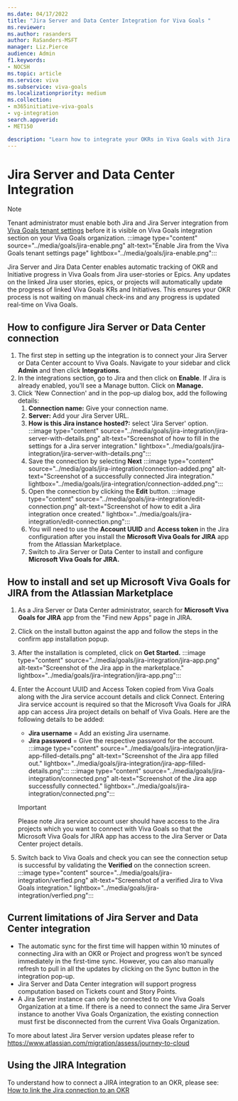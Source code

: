 ```yaml
---
ms.date: 04/17/2022
title: "Jira Server and Data Center Integration for Viva Goals "
ms.reviewer: 
ms.author: rasanders
author: RaSanders-MSFT
manager: Liz.Pierce
audience: Admin
f1.keywords:
- NOCSH
ms.topic: article
ms.service: viva
ms.subservice: viva-goals
ms.localizationpriority: medium
ms.collection:  
- m365initiative-viva-goals
- vg-integration
search.appverid:
- MET150

description: "Learn how to integrate your OKRs in Viva Goals with Jira servers and data centers."
---
```


# Jira Server and Data Center Integration

> [!NOTE]
> Tenant administrator must enable both Jira and Jira Server integration from [Viva Goals tenant settings](vg-integrations-administration-overview.md) before it is visible on Viva Goals integration section on your Viva Goals organization.
> :::image type="content" source="../media/goals/jira-enable.png" alt-text="Enable Jira from the Viva Goals tenant settings page" lightbox="../media/goals/jira-enable.png":::

Jira Server and Jira Data Center enables automatic tracking of OKR and Initiative progress in Viva Goals from Jira user-stories or Epics. Any updates on the linked Jira user stories, epics, or projects will automatically update the progress of linked Viva Goals KRs and Initiatives. This ensures your OKR process is not waiting on manual check-ins and any progress is updated real-time on Viva Goals.

## How to configure Jira Server or Data Center connection 

1. The first step in setting up the integration is to connect your Jira Server or Data Center account to Viva Goals. Navigate to your sidebar and click **Admin** and then click **Integrations**.
1. In the integrations section, go to Jira and then click on **Enable**. If Jira is already enabled, you’ll see a Manage button. Click on **Manage.** 
1. Click 'New Connection' and in the pop-up dialog box, add the following details:
    1. **Connection name:** Give your connection name.  
    1. **Server:** Add your Jira Server URL.  
    1. **How is this Jira instance hosted?:** select 'Jira Server' option.
    :::image type="content" source="../media/goals/jira-integration/jira-server-with-details.png" alt-text="Screenshot of how to fill in the settings for a Jira server integration." lightbox="../media/goals/jira-integration/jira-server-with-details.png":::
    1. Save the connection by selecting **Next**
    :::image type="content" source="../media/goals/jira-integration/connection-added.png" alt-text="Screenshot of a successfully connected Jira integration." lightbox="../media/goals/jira-integration/connection-added.png":::
    1. Open the connection by clicking the **Edit** button.
    :::image type="content" source="../media/goals/jira-integration/edit-connection.png" alt-text="Screenshot of how to edit a Jira integration once created." lightbox="../media/goals/jira-integration/edit-connection.png":::
    1. You will need to use the **Account UUID** and **Access token** in the Jira configuration after you install the **Microsoft Viva Goals for JIRA** app from the Atlassian Marketplace. 
    1. Switch to Jira Server or Data Center to install and configure **Microsoft Viva Goals for JIRA.**

## How to install and set up Microsoft Viva Goals for JIRA from the Atlassian Marketplace

1. As a Jira Server or Data Center administrator, search for **Microsoft Viva Goals for JIRA** app from the "Find new Apps" page in JIRA.
1. Click on the install button against the app and follow the steps in the confirm app installation popup. 
1. After the installation is completed, click on **Get Started.**
    :::image type="content" source="../media/goals/jira-integration/jira-app.png" alt-text="Screenshot of the Jira app in the marketplace." lightbox="../media/goals/jira-integration/jira-app.png":::
1. Enter the Account UUID and Access Token copied from Viva Goals along with the Jira service account details and click Connect. Entering Jira service account is required so that the Microsoft Viva Goals for JIRA app can access Jira project details on behalf of Viva Goals. Here are the following details to be added: 
    - **Jira username** = Add an existing Jira username.  
    - **Jira password** = Give the respective password for the account.
    :::image type="content" source="../media/goals/jira-integration/jira-app-filled-details.png" alt-text="Screenshot of the Jira app filled out." lightbox="../media/goals/jira-integration/jira-app-filled-details.png"::: :::image type="content" source="../media/goals/jira-integration/connected.png" alt-text="Screenshot of the Jira app successfully connected." lightbox="../media/goals/jira-integration/connected.png":::

   > [!IMPORTANT]
   > Please note Jira service account user should have access to the Jira projects which you want to connect with Viva Goals so that the Microsoft Viva Goals for JIRA app has access to the Jira Server or Data Center project details.

5. Switch back to Viva Goals and check you can see the connection setup is successful by validating the **Verified** on the connection screen.
    :::image type="content" source="../media/goals/jira-integration/verfied.png" alt-text="Screenshot of a verified Jira to Viva Goals integration." lightbox="../media/goals/jira-integration/verfied.png"::: 

## Current limitations of Jira Server and Data Center integration

- The automatic sync for the first time will happen within 10 minutes of connecting Jira with an OKR or Project and progress won’t be synced immediately in the first-time sync. However, you can also manually refresh to pull in all the updates by clicking on the Sync button in the integration pop-up.  
- Jira Server and Data Center integration will support progress computation based on Tickets count and Story Points. 
- A Jira Server instance can only be connected to one Viva Goals Organization at a time. If there is a need to connect the same Jira Server instance to another Viva Goals Organization, the existing connection must first be disconnected from the current Viva Goals Organization.

To more about latest Jira Server version updates please refer to https://www.atlassian.com/migration/assess/journey-to-cloud

## Using the JIRA Integration 

To understand how to connect a JIRA integration to an OKR, please see: [How to link the Jira connection to an OKR](jira-integration.md)
